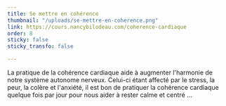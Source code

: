 ```yaml
---
title: Se mettre en cohérence
thumbnail: "/uploads/se-mettre-en-coherence.png"
link: https://cours.nancybilodeau.com/coherence-cardiaque
order: 8
sticky: false
sticky_transfo: false

---
```

La pratique de la cohérence cardiaque aide à augmenter l'harmonie de notre système autonome nerveux. Celui-ci étant affecté par le stress, la peur, la colère et l'anxiété, il est bon de pratiquer la cohérence cardiaque quelque fois par jour pour nous aider à rester calme et centré ...